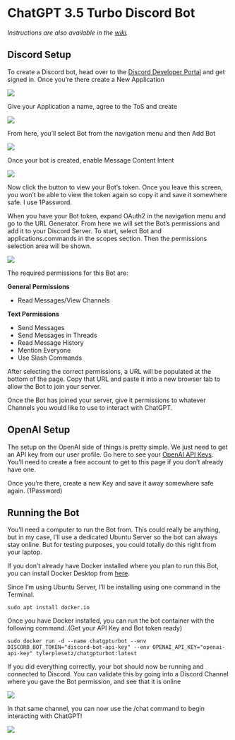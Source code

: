 # ChatGPT 3.5 Turbo Discord Bot

*Instructions are also available in the  [wiki](https://github.com/tplesetz/chatgpt-turbo-discord-bot/wiki).*

## Discord Setup

To create a Discord bot, head over to the [Discord Developer Portal](https://discord.com/developers/applications) and get signed in. Once you’re there create a New Application


![](https://miro.medium.com/v2/resize:fit:1012/format:webp/1*fpWfKMZLU1eNWgj456pWpg.png)

Give your Application a name, agree to the ToS and create


![](https://miro.medium.com/v2/resize:fit:1400/format:webp/1*BYHuVlINNzhHVBczOf2Lng.png)

From here, you’ll select Bot from the navigation menu and then Add Bot


![](https://miro.medium.com/v2/resize:fit:1400/format:webp/1*yGTAfqulVL9MPqDZ9OGIkw.png)

Once your bot is created, enable Message Content Intent


![](https://miro.medium.com/v2/resize:fit:1400/format:webp/1*khZ71ASO2ZwjaoM41tIHfw.png)

Now click the button to view your Bot’s token. Once you leave this screen, you won’t be able to view the token again so copy it and save it somewhere safe. I use 1Password.

When you have your Bot token, expand OAuth2 in the navigation menu and go to the URL Generator. From here we will set the Bot’s permissions and add it to your Discord Server. To start, select Bot and applications.commands in the scopes section. Then the permissions selection area will be shown.


![](https://miro.medium.com/v2/resize:fit:1400/format:webp/1*11cRb3HW96HhKRh_YYG9wA.png)

The required permissions for this Bot are:

**General Permissions**

* Read Messages/View Channels

**Text Permissions**

* Send Messages
* Send Messages in Threads
* Read Message History
* Mention Everyone
* Use Slash Commands

After selecting the correct permissions, a URL will be populated at the bottom of the page. Copy that URL and paste it into a new browser tab to allow the Bot to join your server.

Once the Bot has joined your server, give it permissions to whatever Channels you would like to use to interact with ChatGPT.

## OpenAI Setup

The setup on the OpenAI side of things is pretty simple. We just need to get an API key from our user profile. Go here to see your [OpenAI API Keys](https://platform.openai.com/account/api-keys). You’ll need to create a free account to get to this page if you don’t already have one.

Once you’re there, create a new Key and save it away somewhere safe again. (1Password)

## Running the Bot

You’ll need a computer to run the Bot from. This could really be anything, but in my case, I’ll use a dedicated Ubuntu Server so the bot can always stay online. But for testing purposes, you could totally do this right from your laptop. 

If you don’t already have Docker installed where you plan to run this Bot, you can install Docker Desktop from [here](https://www.docker.com/products/docker-desktop/).

Since I’m using Ubuntu Server, I’ll be installing using one command in the Terminal.

```shell
sudo apt install docker.io
```

Once you have Docker installed, you can run the bot container with the following command..(Get your API Key and Bot token ready)

```shell
sudo docker run -d --name chatgpturbot --env DISCORD_BOT_TOKEN="discord-bot-api-key" --env OPENAI_API_KEY="openai-api-key" tylerplesetz/chatgpturbot:latest
```

If you did everything correctly, your bot should now be running and connected to Discord. You can validate this by going into a Discord Channel where you gave the Bot permission, and see that it is online


![](https://miro.medium.com/v2/resize:fit:640/format:webp/1*LYRC6AWOqEcF4p9A-Qf-jA.png)

In that same channel, you can now use the /chat command to begin interacting with ChatGPT!

![](https://miro.medium.com/v2/resize:fit:1400/1*_kbGjZB2vvQtfE3Ys5ACBg.gif)
